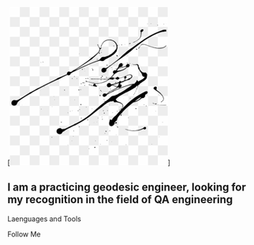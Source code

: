 [![Hesder](https://github.com/nikita046/nikitaemelyanovy/blob/main/header.png)]

## I am a practicing geodesic engineer, looking for my recognition in the field of QA engineering



Laenguages and Tools

Follow Me